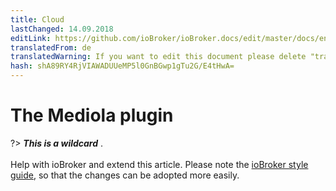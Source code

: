 ```yaml
---
title: Cloud
lastChanged: 14.09.2018
editLink: https://github.com/ioBroker/ioBroker.docs/edit/master/docs/en/cloud/mediola.md
translatedFrom: de
translatedWarning: If you want to edit this document please delete "translatedFrom" field, elsewise this document will be translated automatically again
hash: shA89RY4RjVIAWADUUeMP5l0GnBGwp1gTu2G/E4tHwA=
---
```

# The Mediola plugin
?> ***This is a wildcard*** . <br><br> Help with ioBroker and extend this article. Please note the [ioBroker style guide](community/styleguidedoc), so that the changes can be adopted more easily.